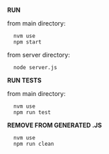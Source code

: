 **RUN**

from main directory:

```
  nvm use
  npm start
```

from server directory:

```
  node server.js
```

**RUN TESTS**

from main directory:

```
  nvm use
  npm run test
```

**REMOVE FROM GENERATED .JS**

```
  nvm use
  npm run clean
```
